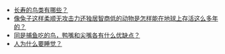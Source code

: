 + [长寿的鸟类有哪些？](https://daily.zhihu.com/story/9781373)
+ [像兔子这样柔顺无攻击力还独居智商低的动物是怎样能在地球上存活这么多年的？](https://daily.zhihu.com/story/9781357)
+ [同是捕鱼吃的鸟，鸭嘴和尖嘴各有什么优缺点？](https://daily.zhihu.com/story/9781362)
+ [人为什么要睡觉？](https://daily.zhihu.com/story/9781363)
